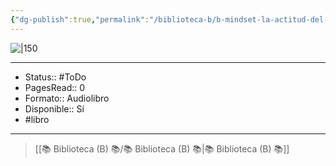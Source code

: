 ```yaml
---
{"dg-publish":true,"permalink":"/biblioteca-b/b-mindset-la-actitud-del-exito/"}
---
```



![|150](http://books.google.com/books/content?id=92ssDwAAQBAJ&printsec=frontcover&img=1&zoom=1&edge=curl&source=gbs_api)

---

- Status:: #ToDo 
- PagesRead:: 0 
- Formato:: Audiolibro
- Disponible:: Sí 
- #libro 

---

> [[📚 Biblioteca (B) 📚/📚 Biblioteca (B) 📚\|📚 Biblioteca (B) 📚]]